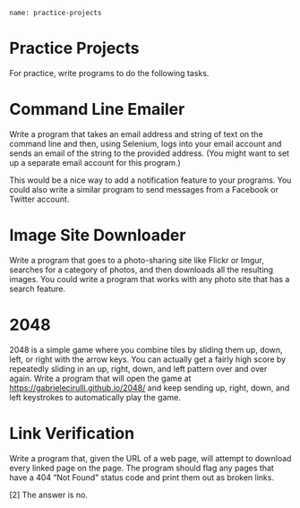 ```ngMeta
name: practice-projects
```
# Practice Projects
For practice, write programs to do the following tasks.

# Command Line Emailer
Write a program that takes an email address and string of text on the command line and then, using Selenium, logs into your email account and sends an email of the string to the provided address. (You might want to set up a separate email account for this program.)

This would be a nice way to add a notification feature to your programs. You could also write a similar program to send messages from a Facebook or Twitter account.

# Image Site Downloader
Write a program that goes to a photo-sharing site like Flickr or Imgur, searches for a category of photos, and then downloads all the resulting images. You could write a program that works with any photo site that has a search feature.

# 2048
2048 is a simple game where you combine tiles by sliding them up, down, left, or right with the arrow keys. You can actually get a fairly high score by repeatedly sliding in an up, right, down, and left pattern over and over again. Write a program that will open the game at <span><a href="https://gabrielecirulli.github.io/2048/">https://gabrielecirulli.github.io/2048/</a></span> and keep sending up, right, down, and left keystrokes to automatically play the game.

# Link Verification
Write a program that, given the URL of a web page, will attempt to download every linked page on the page. The program should flag any pages that have a 404 “Not Found” status code and print them out as broken links.



[2] The answer is no.